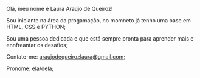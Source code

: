  Olá, meu nome é Laura Araújo de Queiroz!
 
 Sou iniciante na área da progamação, no momneto já tenho uma base em HTML, CSS e PYTHON;
 
 Sou uma pessoa dedicada e que está sempre pronta para aprender mais e ennfreantar os desafios;
 
 Contate-me: araujodequeirozlaura@gmail.com;

 Pronome: ela/dela;


<!---
LAU-C296/LAU-C296 is a ✨ special ✨ repository because its `README.md` (this file) appears on your GitHub profile.
You can click the Preview link to take a look at your changes.
--->
